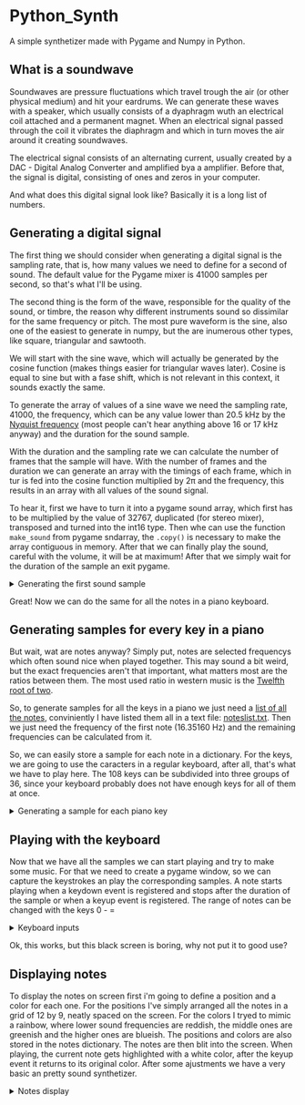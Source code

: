 # Python_Synth
A simple synthetizer made with Pygame and Numpy in Python.
## What is a soundwave
Soundwaves are pressure fluctuations which travel trough the air (or other physical medium) and hit your eardrums. We can generate these waves with a speaker, which usually consists of a dyaphragm wuth an electrical coil attached and a permanent magnet. When an electrical signal passed through the coil it vibrates the diaphragm and which in turn moves the air around it creating soundwaves.

The electrical signal consists of an alternating current, usually created by a DAC - Digital Analog Converter and amplified bya a amplifier. Before that, the signal is digital, consisting of ones and zeros in your computer.

And what does this digital signal look like? Basically it is a long list of numbers.

## Generating a digital signal
The first thing we should consider when generating a digital signal is the sampling rate, that is, how many values we need to define for a second of sound. The default value for the Pygame mixer is 41000 samples per second, so that's what I'll be using.

The second thing is the form of the wave, responsible for the quality of the sound, or timbre, the reason why different instruments sound so dissimilar for the same frequency or pitch. The most pure waveform is the sine, also one of the easiest to generate in numpy, but the are inumerous other types, like square, triangular and sawtooth.

We will start with the sine wave, which will actually be generated by the cosine function (makes things easier for triangular waves later). Cosine is equal to sine but with a fase shift, which is not relevant in this context, it sounds exactly the same.

To generate the array of values of a sine wave we need the sampling rate, 41000, the frequency, which can be any value lower than 20.5 kHz by the [Nyquist frequency](https://en.wikipedia.org/wiki/Nyquist_frequency) (most people can't hear anything above 16 or 17 kHz anyway) and the duration for the sound sample.

With the duration and the sampling rate we can calculate the number of frames that the sample will have. With the number of frames and the duration we can generate an array with the timings of each frame, which in tur is fed into the cosine function multiplied by 2π and the frequency, this results in an array with all values of the sound signal. 

To hear it, first we have to turn it into a pygame sound array, which first has to be multiplied by the value of 32767, duplicated (for stereo mixer), transposed and turned into the int16 type. Then whe can use the function `make_sound` from pygame sndarray, the `.copy()` is necessary to make the array contiguous in memory. After that we can finally play the sound, careful with the volume, it will be at maximum! After that we simply wait for the duration of the sample an exit pygame.

<details>
  <summary>Generating the first sound sample</summary>
  
```python
import pygame as pg
import numpy as np

pg.init()
pg.mixer.init()

sampling_rate = 41000 # default value for the pygame mixer
frequency = 440 # [Hz]
duration = 1.5 # [s]
frames = int(duration*sampling_rate)
arr = np.cos(2*np.pi*frequency*np.linspace(0,duration, frames))
sound = np.asarray([32767*arr,32767*arr]).T.astype(np.int16)
sound = pg.sndarray.make_sound(sound.copy())
sound.play()
```
</details>

Great! Now we can do the same for all the notes in a piano keyboard.

## Generating samples for every key in a piano

But wait, wat are notes anyway? Simply put, notes are selected frequencys which often sound nice when played together. This may sound a bit weird, but the exact frequencies aren't that important, what matters most are the ratios between them. The most used ratio in western music is the [Twelfth root of two](https://en.wikipedia.org/wiki/Twelfth_root_of_two).

So, to generate samples for all the keys in a piano we just need a [list of all the notes](https://en.wikipedia.org/wiki/Piano_key_frequencies), conviniently I have listed them all in a text file: [noteslist.txt](https://github.com/FinFetChannel/Python_Synth/blob/main/noteslist.txt). Then we just need the frequency of the first note (16.35160 Hz) and the remaining frequencies can be calculated from it.

So, we can easily store a sample for each note in a dictionary. For the keys, we are going to use the caracters in a regular keyboard, after all, that's what we have to play here. The 108 keys can be subdivided into three groups of 36, since your keyboard probably does not have enough keys for all of them at once.

<details>
  <summary>Generating a sample for each piano key</summary>
  
```python  
import pygame as pg
import numpy as np

pg.init()
pg.mixer.init()

def synth(frequency, duration=1.5, sampling_rate=41000):
    frames = int(duration*sampling_rate)
    arr = np.cos(2*np.pi*frequency*np.linspace(0,duration, frames))
    sound = np.asarray([32767*arr,32767*arr]).T.astype(np.int16)
    sound = pg.sndarray.make_sound(sound.copy())
    
    return sound


keylist = '123456789qwertyuioasdfghjklzxcvbnm,.'
notes_file = open("noteslist.txt")
file_contents = notes_file.read()
notes_file.close()
noteslist = file_contents.splitlines()

keymod = '0-='
notes = {} # dict to store samples
freq = 16.3516 # start frequency

for i in range(len(noteslist)):
    mod = int(i/36)
    key = keylist[i-mod*36]+str(mod) 
    sample = synth(freq)
    notes[key] = [sample, noteslist[i], freq]
    notes[key][0].set_volume(0.33)
    notes[key][0].play()
    notes[key][0].fadeout(100)
    pg.time.wait(100)
    freq = freq * 2 ** (1/12)
    
pg.quit()
  
```
</details>

## Playing with the keyboard

Now that we have all the samples we can start playing and try to make some music. For that we need to create a pygame window, so we can capture the keystrokes an play the corresponding samples. A note starts playing when a keydown event is registered and stops after the duration of the sample or when a keyup event is registered. The range of notes can be changed with the keys 0 - =

<details>
  <summary>Keyboard inputs</summary>
  
```python  
  
...
  
screen = pg.display.set_mode((1280, 720))
running = 1

while running:
    for event in pg.event.get():
        if event.type == pg.QUIT or (event.type == pg.KEYDOWN and event.key == pg.K_ESCAPE):
            running = False
        if event.type == pg.KEYDOWN:
            key = str(event.unicode)
            if key in keymod:
                mod = keymod.index(str(event.unicode))
            elif key in keylist:
                key = key+str(mod)
                notes[key][0].play()
        if event.type == pg.KEYUP and str(event.unicode) != '' and str(event.unicode) in keylist:
            key = str(event.unicode)+str(mod)
            notes[key][0].fadeout(100)
    
pg.quit()
  
```
</details>

Ok, this works, but this black screen is boring, why not put it to good use?

## Displaying notes 

To display the notes on screen first i'm going to define a position and a color for each one. For the positions I've simply arranged all the notes in a grid of 12 by 9, neatly spaced on the screen. For the colors I tryed to mimic a rainbow, where lower sound frequencies are reddish, the middle ones are greenish and the higher ones are blueish. The positions and colors are also stored in the notes dictionary. The notes are then blit into the screen. When playing, the current note gets highlighted with a white color, after the keyup event it returns to its original color. After some ajustments we have a very basic an pretty sound synthetizer.

<details>
  <summary>Notes display</summary>
  
```python  
  
...
  
import pygame as pg
import numpy as np

pg.init()
pg.mixer.init()
screen = pg.display.set_mode((1280, 720))
font = pg.font.SysFont("Impact", 48)

def synth(frequency, duration=1.5, sampling_rate=41000):
    frames = int(duration*sampling_rate)
    arr = np.cos(2*np.pi*frequency*np.linspace(0,duration, frames))
    sound = np.asarray([32767*arr,32767*arr]).T.astype(np.int16)
    sound = pg.sndarray.make_sound(sound.copy())
    
    return sound


keylist = '123456789qwertyuioasdfghjklzxcvbnm,.'
notes_file = open("noteslist.txt")
file_contents = notes_file.read()
notes_file.close()
noteslist = file_contents.splitlines()

keymod = '0-='
notes = {} # dict to store samples
freq = 16.3516 # start frequency
posx, posy = 25, 25 #start position


for i in range(len(noteslist)):
    mod = int(i/36)
    key = keylist[i-mod*36]+str(mod) 
    sample = synth(freq)
    color = np.array([np.sin(i/25+1.7)*130+125,np.sin(i/30-0.21)*215+40, np.sin(i/25+3.7)*130+125])
    color = np.clip(color, 0, 255)
    notes[key] = [sample, noteslist[i], freq, (posx, posy), 255*color/max(color)]
    notes[key][0].set_volume(0.33)
    notes[key][0].play()
    notes[key][0].fadeout(100)
    freq = freq * 2 ** (1/12)
    posx = posx + 140
    if posx > 1220:
        posx, posy = 25, posy+56
        
    screen.blit(font.render(notes[key][1], 0, notes[key][4]), notes[key][3])
    pg.display.update()
    

running = 1
mod = 1
pg.display.set_caption("FinFET Synth - Change range: 0 - = // Play with keys: "+keylist )

while running:
    for event in pg.event.get():
        if event.type == pg.QUIT or (event.type == pg.KEYDOWN and event.key == pg.K_ESCAPE):
            running = False
        if event.type == pg.KEYDOWN:
            key = str(event.unicode)
            if key in keymod:
                mod = keymod.index(str(event.unicode))
            elif key in keylist:
                key = key+str(mod)
                notes[key][0].play()
                screen.blit(font.render(notes[key][1], 0, (255,255,255)), notes[key][3])
        if event.type == pg.KEYUP and str(event.unicode) != '' and str(event.unicode) in keylist:
            key = str(event.unicode)+str(mod)
            notes[key][0].fadeout(100)
            screen.blit(font.render(notes[key][1], 0, notes[key][4]), notes[key][3])

    pg.display.update()

pg.mixer.quit()
pg.quit()

  
```
</details>
